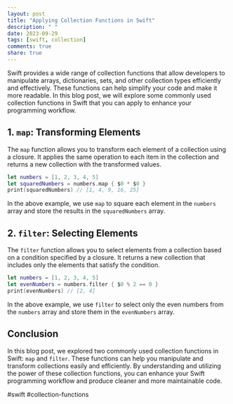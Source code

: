 ```yaml
---
layout: post
title: "Applying Collection Functions in Swift"
description: " "
date: 2023-09-29
tags: [swift, collection]
comments: true
share: true
---
```


Swift provides a wide range of collection functions that allow developers to manipulate arrays, dictionaries, sets, and other collection types efficiently and effectively. These functions can help simplify your code and make it more readable. In this blog post, we will explore some commonly used collection functions in Swift that you can apply to enhance your programming workflow.

## 1. `map`: Transforming Elements

The `map` function allows you to transform each element of a collection using a closure. It applies the same operation to each item in the collection and returns a new collection with the transformed values.

```swift
let numbers = [1, 2, 3, 4, 5]
let squaredNumbers = numbers.map { $0 * $0 }
print(squaredNumbers) // [1, 4, 9, 16, 25]
```

In the above example, we use `map` to square each element in the `numbers` array and store the results in the `squaredNumbers` array.

## 2. `filter`: Selecting Elements

The `filter` function allows you to select elements from a collection based on a condition specified by a closure. It returns a new collection that includes only the elements that satisfy the condition.

```swift
let numbers = [1, 2, 3, 4, 5]
let evenNumbers = numbers.filter { $0 % 2 == 0 }
print(evenNumbers) // [2, 4]
```

In the above example, we use `filter` to select only the even numbers from the `numbers` array and store them in the `evenNumbers` array.

## Conclusion

In this blog post, we explored two commonly used collection functions in Swift: `map` and `filter`. These functions can help you manipulate and transform collections easily and efficiently. By understanding and utilizing the power of these collection functions, you can enhance your Swift programming workflow and produce cleaner and more maintainable code.

#swift #collection-functions